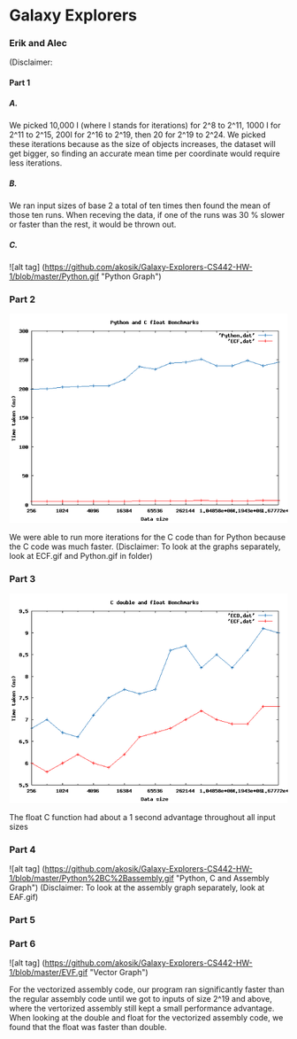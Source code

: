# Galaxy Explorers
### Erik and Alec 

(Disclaimer:
#### Part 1
##### A.
We picked 10,000 I (where I stands for iterations) for 2^8 to 2^11, 1000 I for 2^11 to 2^15, 200I for 2^16 to 2^19, then 20 for 2^19 to 2^24. We picked these iterations because as the size of objects increases, the dataset will get bigger, so finding an accurate mean time per coordinate would require less iterations.  


##### B.
We ran input sizes of base 2 a total of ten times then found the mean of those ten runs. When receving the data, if one of the runs was 30 % slower or faster than the rest, it would be thrown out.


##### C.
![alt tag] (https://github.com/akosik/Galaxy-Explorers-CS442-HW-1/blob/master/Python.gif "Python Graph")


### Part 2
![alt tag](https://github.com/akosik/Galaxy-Explorers-CS442-HW-1/blob/master/Python%2BC.gif "Python and C Graph")


We were able to run more iterations for the C code than for Python because the C code was much faster.
(Disclaimer: To look at the graphs separately, look at ECF.gif and Python.gif in folder)


### Part 3
![alt tag](https://github.com/akosik/Galaxy-Explorers-CS442-HW-1/blob/master/ECD%2BECF.gif "C Float and Double Graph")

The float C function had about a 1 second advantage throughout all input sizes


### Part 4
![alt tag] (https://github.com/akosik/Galaxy-Explorers-CS442-HW-1/blob/master/Python%2BC%2Bassembly.gif "Python, C and Assembly Graph")
(Disclaimer: To look at the assembly graph separately, look at EAF.gif)


### Part 5


### Part 6

![alt tag] (https://github.com/akosik/Galaxy-Explorers-CS442-HW-1/blob/master/EVF.gif "Vector Graph")

For the vectorized assembly code, our program ran significantly faster than the regular assembly code until we got to inputs of size 2^19 and above, where the vertorized assembly still kept a small performance advantage. When looking at the double and float for the vectorized assembly code, we found that the float was faster than double.



